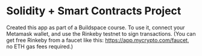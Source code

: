 # Solidity + Smart Contracts Project

Created this app as part of a Buildspace course. To use it, connect your Metamask wallet, and use the Rinkeby testnet to sign transactions. (You can get free Rinkeby from a faucet like this: https://app.mycrypto.com/faucet, no ETH gas fees required.) 
